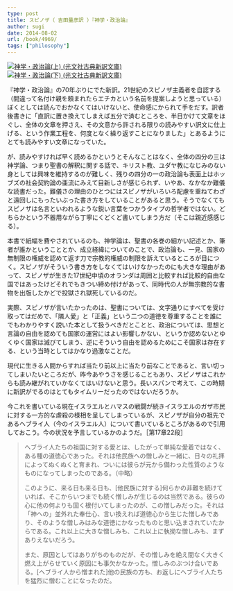 ```yaml
---
type: post
title: スピノザ（ 吉田量彦訳 ）『神学・政治論』
author: sugi
date: 2014-08-02
url: /book/4969/
tags: ["philosophy"]
---
```

<a href="http://www.amazon.co.jp/exec/obidos/ASIN/4334752896/chezsugi-22/ref=nosim/" onclick="_gaq.push(['_trackEvent', 'outbound-article', 'http://www.amazon.co.jp/exec/obidos/ASIN/4334752896/chezsugi-22/ref=nosim/', '']);" name="amazletlink" target="_blank"><img src="http://i0.wp.com/ecx.images-amazon.com/images/I/414bDCvnSnL._SL160_.jpg?w=660" alt="神学・政治論(上) (光文社古典新訳文庫)" class="alignleft"  data-recalc-dims="1" /></a><a href="http://www.amazon.co.jp/exec/obidos/ASIN/433475290X/chezsugi-22/ref=nosim/" onclick="_gaq.push(['_trackEvent', 'outbound-article', 'http://www.amazon.co.jp/exec/obidos/ASIN/433475290X/chezsugi-22/ref=nosim/', '']);" name="amazletlink" target="_blank"><img src="http://i2.wp.com/ecx.images-amazon.com/images/I/416uP5m2K-L._SL160_.jpg?w=660" alt="神学・政治論(下) (光文社古典新訳文庫)" class="alignleft"  data-recalc-dims="1" /></a>

『神学・政治論』の70年ぶりにでた新訳。21世紀のスピノザ主義者を自認する（間違って名付け親を頼まれたらエチカという名前を提案しようと思っている）ぼくとしては読んでおかなくてはいけないと、使命感にかられて手をだす。訳者後書きに「直訳に置き換えてしまえば五分で済むところを、半日かけて文章をほぐし、全体の文章を押さえ、その文意から許される限りの読みやすい訳文に仕上げる、という作業工程を、何度となく繰り返すことになりました」とあるようにとても読みやすい文章になっていた。

が、読みやすければ早く読めるかというとそんなことはなく、全体の四分の三は神学論、つまり聖書の解釈に関する話で、キリスト教、ユダヤ教になじみのない身としては興味を維持するのが難しく、残りの四分の一の政治論も表面上はホッブズの社会契約論の亜流にみえて目新しさが感じられず、いやあ、なかなか難儀な読書だった。難儀さの理由のひとつにはスピノザがいろいろ配慮を重ねてわざと遠回しにもったいぶった書き方をしていることがあると思う。そうでなくてもスピノザは名言といわれるような鋭い言葉をつかうタイプの哲学者ではない。どちらかという不器用ながら丁寧にくどくど書いてしまう方だ（そこは親近感感じる）。

本書で紙幅を費やされているのも、神学論は、聖書の各巻の細かい記述とか、筆者が誰かということとか、成立経緯についてのことで、政治論も、一見、国家の無制限の権威を認めて返す刀で宗教的権威の制限を訴えているところが目につく。スピノザがそういう書き方をしなくてはいけなかったのにも大きな理由があって、スピノザが生きた17世紀中頃のオランダは周囲と比較すれば比較的自由な国ではあったけどそれでもきつい締め付けがあって、同時代の人が無宗教的な書物を出版したかどで投獄され獄死しているのだ。

実際、スピノザが言いたかったのは、聖書については、文字通りにすべてを受け取ってはだめで、「隣人愛」と「正義」という二つの道徳を尊重することを誰にでもわかりやすく説いた本として扱うべきだとことと、政治については、思想と言論の自由を認めても国家の運営にはよい影響しかない、というか認めないとゆくゆく国家は滅びてしまう、逆にそういう自由を認めるためにこそ国家は存在する、という当時としてはかなり過激なことだ。

現代に生きる人間からすれば当たり前以上に当たり前なことであると、言い切ってしまいたいところだが、昨今あやうさを感じることもあり、スピノザはこれからも読み継がれていかなくてはいけないと思う。長いスパンで考えて、この時期に新訳がでるのはとてもタイムリーだったのではないだろうか。

今これを書いている現在イスラエルとハマスの戦闘が続きイスラエルのガザ市民に対する一方的な虐殺の様相を呈してしまっているが、スピノザが自分の祖先であるヘブライ人（今のイスラエル人）について書いているところがあるので引用しておこう。今の状況を予言しているかのようだ。［第17章22段］

> ヘブライ人たちの祖国に対する愛とは、したがって単純な愛着ではなく、ある種の道徳心であった。それは他民族への憎しみと一緒に、日々の礼拝によってぬくぬくと育まれ、ついには彼らが元から備わった性質のようなものになってしまったのである。（中略）
>
> このように、来る日も来る日も、[他民族に対する]何らかの非難を続けていれば、そこからいつまでも続く憎しみが生じるのは当然である。彼らの心に他の何よりも固く根付いてしまったのが、この憎しみだった。それは「神への」並外れた奉仕心、言い換えれば道徳心から生じた憎しみであり、そのような憎しみはみな道徳にかなったものと思い込まされていたからである。これ以上に大きな憎しみも、これ以上に執拗な憎しみも、まずありえないだろう。
>
> また、原因としてはありがちのものだが、その憎しみを絶え間なく大きく燃え上がらせていく原因にも事欠かなかった。憎しみのぶつけ合いである。[ヘブライ人から憎まれた]他の民族の方も、お返しにヘブライ人たちを猛烈に憎むことになったのだ。
